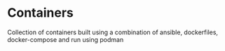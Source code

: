 
# Containers

Collection of containers built using a combination of ansible, dockerfiles, docker-compose and run using podman

